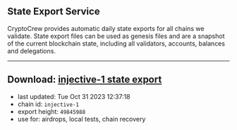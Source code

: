## State Export Service
CryptoCrew provides automatic daily state exports for all chains we validate. State export files can be used as genesis files and are a snapshot of the current blockchain state, including all validators, accounts, balances and delegations.

---
**Download: [injective-1 state export](https://dl.ccvalidators.com/SERVICE/injective/injective-1_export_49845988.json)**
---

- last updated: Tue Oct 31 2023 12:37:18
- chain id: `injective-1`
- export height: `49845988`
- use for: airdrops, local tests, chain recovery
